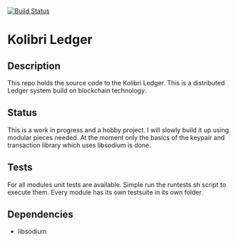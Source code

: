 [![Build Status](https://travis-ci.org/fboerman/kolibriledger.svg?branch=master)](https://travis-ci.org/fboerman/kolibriledger)
# Kolibri Ledger
## Description
This repo holds the source code to the Kolibri Ledger. This is a distributed Ledger system build on blockchain technology.

## Status
This is a work in progress and a hobby project. I will slowly build it up using modular pieces needed. At the moment only the basics of the keypair and transaction library which uses libsodium is done.

## Tests
For all modules unit tests are available. Simple run the runtests.sh script to execute them. Every module has its own testsuite in its own folder.

## Dependencies
* libsodium